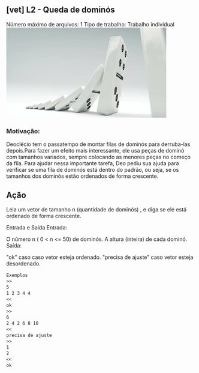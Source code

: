 ## [vet] L2 - Queda de dominós
 Número máximo de arquivos: 1
Tipo de trabalho:  Trabalho individual
![alt text](image.png)
### Motivação:
Deoclécio tem o passatempo de montar filas de dominós para derruba-las depois.Para fazer um efeito mais interessante, ele usa peças de dominó com tamanhos variados,
sempre colocando as menores peças no começo da fila.
Para ajudar nessa importante tarefa, Deo pediu sua ajuda para verificar se uma fila de dominós está dentro do padrão, ou seja, se os tamanhos dos dominós estão ordenados de forma crescente.

## Ação
Leia um vetor de tamanho n (quantidade de dominós) , e diga se ele está ordenado de forma crescente.


Entrada e Saída
Entrada:

O número n ( 0 < n <= 50) de dominós.
A altura (inteira) de cada dominó.
Saída:

"ok" caso  caso vetor esteja ordenado.
"precisa de ajuste" caso vetor esteja desordenado.
```
Exemplos
>>
5
1 2 3 4 4
<<
ok
>>
6
2 4 2 6 8 10
<<
precisa de ajuste
>>
1
2
<<
ok
